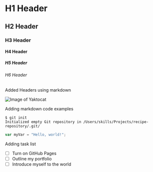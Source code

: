 # H1 Header
## H2 Header
### H3 Header
#### H4 Header
##### H5 Header
###### H6 Header
Added Headers using markdown

![Image of Yaktocat](https://octodex.github.com/images/yaktocat.png)

Adding markdown code examples
```
$ git init
Initialized empty Git repository in /Users/skills/Projects/recipe-repository/.git/
```

``` javascript
var myVar = "Hello, world!";
```
Adding task list
- [ ] Turn on GitHub Pages
- [ ] Outline my portfolio
- [ ] Introduce myself to the world
